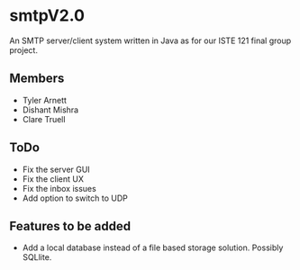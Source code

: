 # smtpV2.0

An SMTP server/client system written in Java as for our ISTE 121 final group project.

## Members

+ Tyler Arnett
+ Dishant Mishra
+ Clare Truell

## ToDo

+ Fix the server GUI
+ Fix the client UX
+ Fix the inbox issues
+ Add option to switch to UDP

## Features to be added

+ Add a local database instead of a file based storage solution. Possibly SQLlite.
